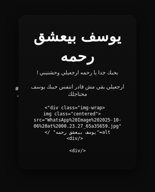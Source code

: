 <!doctype html>
<html lang="ar" dir="rtl">
<head>
  <meta charset="utf-8" />
  <meta name="viewport" content="width=device-width,initial-scale=1" />
  <title>يوسف بيعشق رحمه</title>
  <style>
    :root{ --bg:#0b0b0b; --card:#0f0f0f; --accent:#e63946; --text:#ffffff }
    *{box-sizing:border-box}
    html,body{height:100%;margin:0;font-family: "Segoe UI", Tahoma, Arial, sans-serif;background:var(--bg);color:var(--text)}
    .wrap{min-height:100%;display:flex;align-items:center;justify-content:center;padding:40px}
    .card{width:100%;max-width:820px;background:linear-gradient(180deg,rgba(255,255,255,0.02),transparent);border-radius:18px;padding:28px;box-shadow:0 10px 30px rgba(0,0,0,0.6);text-align:center}
    h1{margin:0 0 8px;font-size:2.4rem;letter-spacing:1px}
    p.lead{margin:0 0 18px;opacity:0.85}
    .img-wrap{background:transparent;padding:12px;border-radius:12px}
    img.centered{max-width:100%;height:auto;border-radius:12px;display:block;margin:0 auto}
    .credits{margin-top:14px;font-size:0.9rem;opacity:0.75}
    /* responsive */
    @media (max-width:520px){h1{font-size:1.6rem}}
  </style>
</head>
<body>
  <div class="wrap">
    <div class="card" role="main">
      <h1>يوسف بيعشق رحمه</h1>
      <p class="lead">بحبك جدا يا رحمه ارجعيلي وحشتيني !</p>
<p class="lead">ارجعيلي بقي مش قادر اتنفس حببك يوسف محتاجلك</p>
      <!-- ضع صورة بنفس اسم الملف داخل نفس المجلد مع ملف الـ HTML ليعرضها بشكل صحيح -->
      <!-- اسم الملف المستخدم هنا (احفظ الصورة بنفس الاسم أو عدّله في السطر التالي):
           WhatsApp%20Image%202025-10-06%20at%2000.23.27_65a35659.jpg
      -->

      <div class="img-wrap">
        <img class="centered" src="WhatsApp%20Image%202025-10-06%20at%2000.23.27_65a35659.jpg" alt="يوسف بيعشق رحمه" />
      </div>

    </div>
  </div>
</body>
</html>
# -
